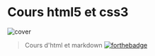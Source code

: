 # Cours html5 et css3

![cover](https://upload.wikimedia.org/wikipedia/commons/thumb/6/61/HTML5_logo_and_wordmark.svg/1200px-HTML5_logo_and_wordmark.svg.png)

>Cours d'html et markdown
[![forthebadge](https://forthebadge.com/images/featured/featured-uses-html.svg)](https://forthebadge.com)